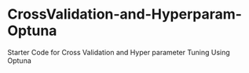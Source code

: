 # CrossValidation-and-Hyperparam-Optuna
Starter Code for Cross Validation and Hyper parameter Tuning Using Optuna
